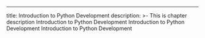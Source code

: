 ---
title: Introduction to Python Development
description: >-
  This is chapter description Introduction to Python Development Introduction to Python Development Introduction to Python Development



